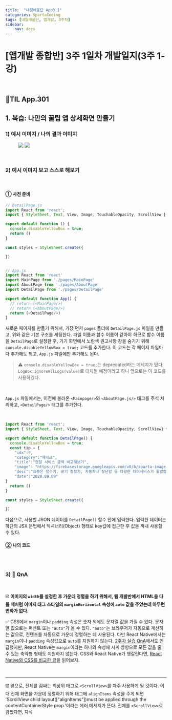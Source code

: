 ```yaml
---
title:  "내일배움단 App3.1"
categories: SpartaCoding
tags: [내일배움단, 앱개발, 3주차]
sidebar:
    nav: docs
---
```


# [앱개발 종합반] 3주 1일차 개발일지(3주 1-강)

<br>

## 📱TIL App.301

## 1. 복습: 나만의 꿀팁 앱 상세화면 만들기

### 1) 예시 이미지 / 나의 결과 이미지

<figure class="half">
  <a href="../../assets/images/a03_detailpage_ex.jpg"><img src="../../assets/images/a03_detailpage_ex.jpg"></a>
  <a href="../../assets/images/a03_detailpage_my.jpg"><img src="../../assets/images/a03_detailpage_my.jpg"></a>
</figure>
<br>

### 2) 예시 이미지 보고 스스로 해보기
<br>

#### ① 사전 준비

```js
// DetailPage.js
import React from 'react';
import { StyleSheet, Text, View, Image, TouchableOpacity, ScrollView } from 'react-native';

export default function () {
  console.disableYellowBox = true;
  return ()
}

const styles = StyleSheet.create({

})


// App.js
import React from 'react'
import MainPage from './pages/MainPage'
import AboutPage from './pages/AboutPage'
import DetailPage from './pages/DetailPage'

export default function App() {
  // return (<MainPage/>)
  // return (<AboutPage/>)
  return (<DetailPage/>)
}
```

새로운 페이지를 만들기 위해서, 가장 먼저 `pages` 폴더에 `DetailPage.js` 파일을 만들고, 위와 같은 기본 구조를 세팅한다. 파일 이름과 함수 이름이 같아야 하므로 함수 이름을 `DetailPage`로 설정한 후, 기기 화면에서 노란색 권고사항 창을 숨기기 위해 `console.disableYellowBox = true;` 코드를 추가한다. 이 코드는 각 페이지 파일마다 추가해도 되고, `App.js` 파일에만 추가해도 된다.

> ⚠️ `console.disableYellowBox = true;`는 deprecated라는 메세지가 떴다. `LogBox.ignoreAllLogs(value)`로 대체될 예정이라고 하니 앞으로는 이 코드를 사용하겠다.

<br>

`App.js` 파일에서는, 이전에 불러온 `<Mainpage/>`와 `<AboutPage.js/>` 태그를 주석 처리하고, `<DetailPage/>` 태그를 추가한다.

<br>

```js
import React from 'react';
import { StyleSheet, Text, View, Image, TouchableOpacity, ScrollView} from 'react-native';

export default function DetailPage() {
  console.disableYellowBox = true;
  const tip = {
    "idx":9,
    "category":"재테크",
    "title":"렌탈 서비스 금액 비교해보기",
    "image": "https://firebasestorage.googleapis.com/v0/b/sparta-image.appspot.com/o/lecture%2Frental.png?alt=media&token=97a55844-f077-4aeb-8402-e0a27221570b",
    "desc":"요즘은 정수기, 공기 청정기, 자동차나 장난감 등 다양한 대여서비스가 활발합니다. 사는 것보다 경제적이라고 생각해 렌탈 서비스를 이용하는 분들이 늘어나고 있는데요. 다만, 이런 렌탈 서비스 이용이 하나둘 늘어나다 보면 그 금액은 겉잡을 수 없이 불어나게 됩니다. 특히, 렌탈 서비스는 빌려주는 물건의 관리비용까지 포함된 것이기에 생각만큼 저렴하지 않습니다. 직접 관리하며 사용할 수 있는 물건이 있는지 살펴보고, 렌탈 서비스 항목에서 제외해보세요. 렌탈 비용과 구매 비용, 관리 비용을 여러모로 비교해보고 고민해보는 것이 좋습니다. ",
    "date":"2020.09.09"
}
  return ()
}

const styles = StyleSheet.create({

})
```

다음으로, 사용할 JSON 데이터를 `DetailPage()` 함수 안에 입력한다. 입력한 데이터는 하단의 JSX 문법에서 딕셔너리(Object) 형태로 key값에 접근한 후 값을 꺼내 사용할 수 있다.
<br>

#### ② 나의 코드

```js
```

<br>

### 3) 🤔 QnA
<br>

☑️ **이미지의 `width`를 설정한 후 가운데 정렬을 하기 위해서, 웹 개발반에서 HTML을 다룰 때처럼 이미지 태그 스타일의 `marginHorizontal` 속성에 `auto` 값을 주었는데 아무런 변화가 없다.**
<br>

✅ CSS에서 `margin`이나 `padding` 속성은 숫자 외에도 문자열 값을 가질 수 있다. 문자열 값으로는 퍼센트 또는 `"auto"`가 올 수 있다. `"auto"`는 브라우저가 자동으로 계산하는 값으로, 컨텐츠를 자동으로 가운데 정렬하는 데 사용된다. 다만 React Native에서는 `margin`이나 `padding` 속성값으로 `auto`를 지원하지 않는다. [2주차 실습 QnA][1]에서도 언급했지만, React Native는 `margin`이라는 하나의 속성에 시계 방향으로 모든 값을 줄 수 있는 축약형 형태도 지원하지 않는다. CSS와 React Native가 헷갈린다면, [React Native와 CSS를 비교한 글][2]을 읽어보자.

<br>

---

☑️ 앞으로, 전체를 감싸는 최상위 태그로 `<ScrollView>`를 자주 사용하게 될 것이다. 이때 전체 화면을 가운데 정렬하기 위해 태그에 `alignItems` 속성을 주게 되면 'ScrollView child layout(["alignItems"])must be applied through the contentContainerStyle prop.'이라는 에러 메세지가 뜬다. 전체를 `<ScrollView>`로 감쌌다면, 자식 












[1]: https://yendoz.github.io/spartacoding/nba2-4/#3-qna
[2]: https://wit.nts-corp.com/2020/03/23/6014 "CSS와 비교한 React Native"


